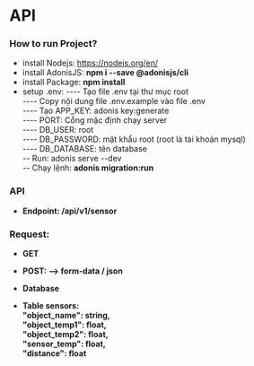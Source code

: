 # API

### How to run Project?

- install Nodejs: https://nodejs.org/en/
- install AdonisJS: <b>npm i --save @adonisjs/cli</b>
- install Package: <b>npm install</b>
- setup .env:
  ---- Tạo file .env tại thư mục root<br />
  ---- Copy nội dung file .env.example vào file .env<br />
  ---- Tạo APP_KEY: adonis key:generate<br />
  ---- PORT: Cổng mặc định chạy server<br />
  ---- DB_USER: root<br />
  ---- DB_PASSWORD: mật khẩu root (root là tài khoản mysql)<br />
  ---- DB_DATABASE: tên database<br />
  -- Run: adonis serve --dev<br />
  -- Chạy lệnh: <b>adonis migration:run<b><br />

### API

- Endpoint: /api/v1/sensor

### Request:

- GET
- POST:
  --> form-data / json

- Database

* Table sensors:<br />
  "object_name": string,<br />
  "object_temp1": float,<br />
  "object_temp2": float,<br />
  "sensor_temp": float,<br />
  "distance": float<br />
